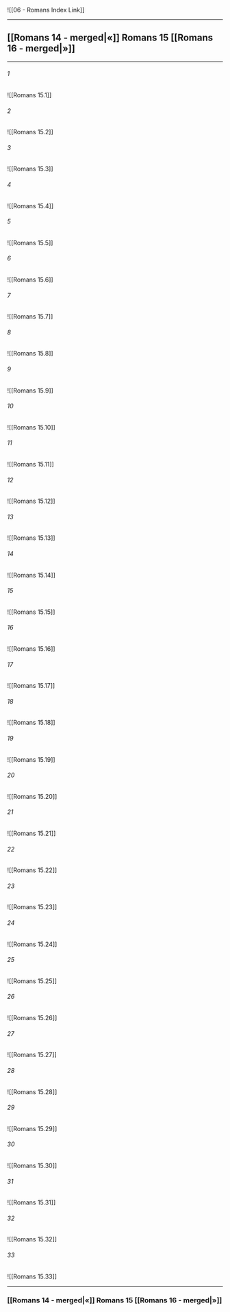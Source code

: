 ![[06 - Romans Index Link]]

---
##  [[Romans 14 - merged|«]] Romans 15 [[Romans 16 - merged|»]]

---

###### 1
![[Romans 15.1]] 

###### 2
![[Romans 15.2]] 

###### 3
![[Romans 15.3]] 

###### 4
![[Romans 15.4]]

###### 5 
![[Romans 15.5]] 

###### 6
![[Romans 15.6]] 

###### 7
![[Romans 15.7]] 

###### 8
![[Romans 15.8]] 

###### 9
![[Romans 15.9]] 

###### 10
![[Romans 15.10]] 

###### 11
![[Romans 15.11]] 

###### 12
![[Romans 15.12]]

###### 13
![[Romans 15.13]] 

###### 14
![[Romans 15.14]] 

###### 15
![[Romans 15.15]]

###### 16
![[Romans 15.16]] 

###### 17
![[Romans 15.17]]

###### 18
![[Romans 15.18]] 

###### 19
![[Romans 15.19]] 

###### 20
![[Romans 15.20]]

###### 21
![[Romans 15.21]] 

###### 22
![[Romans 15.22]] 

###### 23
![[Romans 15.23]]

###### 24
![[Romans 15.24]] 

###### 25
![[Romans 15.25]]

###### 26
![[Romans 15.26]] 

###### 27
![[Romans 15.27]] 

###### 28
![[Romans 15.28]]

###### 29
![[Romans 15.29]] 

###### 30
![[Romans 15.30]] 

###### 31
![[Romans 15.31]] 

###### 32
![[Romans 15.32]] 

###### 33
![[Romans 15.33]]


---
###  [[Romans 14 - merged|«]] Romans 15 [[Romans 16 - merged|»]]